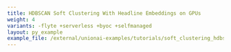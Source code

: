 ```yaml
---
title: HDBSCAN Soft Clustering With Headline Embeddings on GPUs
weight: 4
variants: -flyte +serverless +byoc +selfmanaged
layout: py_example
example_file: /external/unionai-examples/tutorials/soft_clustering_hdbscan/soft_clustering_hdbscan.py
---
```

